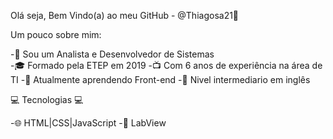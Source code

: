 Olá seja, Bem Vindo(a) ao meu GitHub - @Thiagosa21👋


Um pouco sobre mim:

-👾 Sou um Analista e Desenvolvedor de Sistemas
<br>
-🎓 Formado pela ETEP em 2019
-📺 Com 6 anos de experiência na área de TI
-🎯 Atualmente aprendendo Front-end
-📓 Nivel intermediario em inglês

💻 Tecnologias 💻 

-🌐 HTML|CSS|JavaScript
-🔬 LabView

<!--
**Thiagosa21/Thiagosa21** is a ✨ _special_ ✨ repository because its `README.md` (this file) appears on your GitHub profile.
- 🌱 I’m currently learning ...
- 👯 I’m looking to collaborate on ...
- 🤔 I’m looking for help with ...
- 💬 Ask me about ...
- 📫 How to reach me: ...
- 😄 Pronouns: ...
- ⚡ Fun fact: ...
-->
